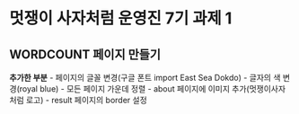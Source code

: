 멋쟁이 사자처럼 운영진 7기 과제 1
=================================
## WORDCOUNT 페이지 만들기

**추가한 부분**
	- 페이지의 글꼴 변경(구글 폰트 import East Sea Dokdo)
	- 글자의 색 변경(royal blue)
	- 모든 페이지 가운데 정렬
	- about 페이지에 이미지 추가(멋쟁이사자처럼 로고)
	- result 페이지의 border 설정
